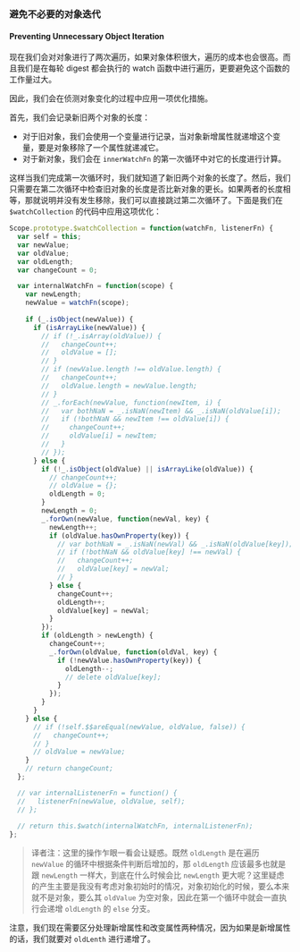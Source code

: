 ### 避免不必要的对象迭代
#### Preventing Unnecessary Object Iteration

现在我们会对对象进行了两次遍历，如果对象体积很大，遍历的成本也会很高。而且我们是在每轮 digest 都会执行的 watch 函数中进行遍历，更要避免这个函数的工作量过大。

因此，我们会在侦测对象变化的过程中应用一项优化措施。

首先，我们会记录新旧两个对象的长度：

- 对于旧对象，我们会使用一个变量进行记录，当对象新增属性就递增这个变量，要是对象移除了一个属性就递减它。
- 对于新对象，我们会在 `innerWatchFn` 的第一次循环中对它的长度进行计算。

这样当我们完成第一次循环时，我们就知道了新旧两个对象的长度了。然后，我们只需要在第二次循环中检查旧对象的长度是否比新对象的更长。如果两者的长度相等，那就说明并没有发生移除，我们可以直接跳过第二次循环了。下面是我们在 `$watchCollection` 的代码中应用这项优化：

```js
Scope.prototype.$watchCollection = function(watchFn, listenerFn) {
  var self = this;
  var newValue;
  var oldValue;
  var oldLength;
  var changeCount = 0;

  var internalWatchFn = function(scope) {
    var newLength;
    newValue = watchFn(scope);
  
    if (_.isObject(newValue)) {
      if (isArrayLike(newValue)) {
        // if (!_.isArray(oldValue)) {
        //   changeCount++;
        //   oldValue = [];
        // }
        // if (newValue.length !== oldValue.length) {
        //   changeCount++;
        //   oldValue.length = newValue.length;
        // }
        // _.forEach(newValue, function(newItem, i) {
        //   var bothNaN = _.isNaN(newItem) && _.isNaN(oldValue[i]);
        //   if (!bothNaN && newItem !== oldValue[i]) {
        //     changeCount++;
        //     oldValue[i] = newItem;
        //   }
        // });
      } else {
        if (!_.isObject(oldValue) || isArrayLike(oldValue)) {
          // changeCount++;
          // oldValue = {};
          oldLength = 0;
        }
        newLength = 0;
        _.forOwn(newValue, function(newVal, key) {
          newLength++;
          if (oldValue.hasOwnProperty(key)) {
            // var bothNaN = _.isNaN(newVal) && _.isNaN(oldValue[key]);
            // if (!bothNaN && oldValue[key] !== newVal) {
            //   changeCount++;
            //   oldValue[key] = newVal;
            // }
          } else {
            changeCount++;
            oldLength++;
            oldValue[key] = newVal;
          }
        });
        if (oldLength > newLength) {
          changeCount++;
          _.forOwn(oldValue, function(oldVal, key) {
            if (!newValue.hasOwnProperty(key)) {
              oldLength--;
              // delete oldValue[key];
            }
          });
        }
      }
    } else {
      // if (!self.$$areEqual(newValue, oldValue, false)) {
      //   changeCount++;
      // }
      // oldValue = newValue;
    }
    // return changeCount;
  };

  // var internalListenerFn = function() {
  //   listenerFn(newValue, oldValue, self);
  // };
  
  // return this.$watch(internalWatchFn, internalListenerFn);
};
```

> 译者注：这里的操作乍眼一看会让疑惑。既然 `oldLength` 是在遍历 `newValue` 的循环中根据条件判断后增加的，那 `oldLength` 应该最多也就是跟 `newLength` 一样大，到底在什么时候会比 `newLength` 更大呢？这里疑虑的产生主要是我没有考虑对象初始时的情况，对象初始化的时候，要么本来就不是对象，要么其 `oldValue` 为空对象，因此在第一个循环中就会一直执行会递增 `oldLength` 的 `else` 分支。

注意，我们现在需要区分处理新增属性和改变属性两种情况，因为如果是新增属性的话，我们就要对 `oldLenth` 进行递增了。